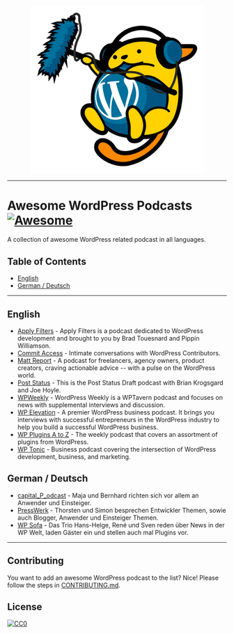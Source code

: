 
<div align="center">
	<img width=400 src=assets/wapuu-micro.png />
</div>

***

# Awesome WordPress Podcasts [![Awesome](https://cdn.rawgit.com/sindresorhus/awesome/d7305f38d29fed78fa85652e3a63e154dd8e8829/media/badge.svg)](https://github.com/sindresorhus/awesome)

A collection of awesome WordPress related podcast in all languages.

## Table of Contents

* [English](#english)
* [German / Deutsch](#german--deutsch)

***

## English

* [Apply Filters](http://applyfilters.fm/) - Apply Filters is a podcast dedicated to WordPress development and brought to you by Brad Touesnard and Pippin Williamson.
* [Commit Access](https://commitaccess.com/) - Intimate conversations with WordPress Contributors.
* [Matt Report](https://mattreport.com/) - A podcast for freelancers, agency owners, product creators, craving actionable advice -- with a pulse on the WordPress world.
* [Post Status](https://poststatus.com/) - This is the Post Status Draft podcast with Brian Krogsgard and Joe Hoyle.
* [WPWeekly](https://wptavern.com/) - WordPress Weekly is a WPTavern podcast and focuses on news with supplemental interviews and discussion.
* [WP Elevation](https://www.wpelevation.com/) - A premier WordPress business podcast. It brings you interviews with successful entrepreneurs in the WordPress industry to help you build a successful WordPress business.
* [WP Plugins A to Z](http://wppluginsatoz.com/) - The weekly podcast that covers an assortment of plugins from WordPress.
* [WP Tonic](https://www.wp-tonic.com/) - Business podcast covering the intersection of WordPress development, business, and marketing.

## German / Deutsch

* [capital_P_odcast](https://capital-p.de/) - Maja und Bernhard richten sich vor allem an Anwender und Einsteiger.
* [PressWerk](https://presswerk.net) - Thorsten und Simon besprechen Entwickler Themen, sowie auch Blogger, Anwender und Einsteiger Themen.
* [WP Sofa](https://wp-sofa.de) - Das Trio Hans-Helge, René und Sven reden über News in der WP Welt, laden Gäster ein und stellen auch mal Plugins vor.

***

## Contributing

You want to add an awesome WordPress podcast to the list? Nice! Please follow the steps in [CONTRIBUTING.md](CONTRIBUTING.md).

## License

[![CC0](http://mirrors.creativecommons.org/presskit/buttons/88x31/svg/cc-zero.svg)](LICENSE)
